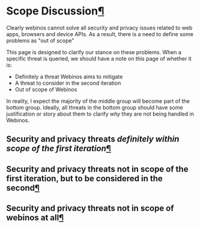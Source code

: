 Scope Discussion[¶](#Scope-Discussion)
======================================

Clearly webinos cannot solve all security and privacy issues related to
web apps, browsers and device APIs. As a result, there is a need to
define some problems as "out of scope"

This page is designed to clarify our stance on these problems. When a
specific threat is queried, we should have a note on this page of
whether it is:

-   Definitely a threat Webinos aims to mitigate
-   A threat to consider in the second iteration
-   Out of scope of Webinos

In reality, I expect the majority of the middle group will become part
of the bottom group. Ideally, all threats in the bottom group should
have some justification or story about them to clarify *why* they are
not being handled in Webinos.

Security and privacy threats *definitely within scope of the first iteration*[¶](#Security-and-privacy-threats-definitely-within-scope-of-the-first-iteration)
--------------------------------------------------------------------------------------------------------------------------------------------------------------

Security and privacy threats not in scope of the first iteration, but to be considered in the second[¶](#Security-and-privacy-threats-not-in-scope-of-the-first-iteration-but-to-be-considered-in-the-second)
-------------------------------------------------------------------------------------------------------------------------------------------------------------------------------------------------------------

Security and privacy threats not in scope of webinos at all[¶](#Security-and-privacy-threats-not-in-scope-of-webinos-at-all)
----------------------------------------------------------------------------------------------------------------------------
